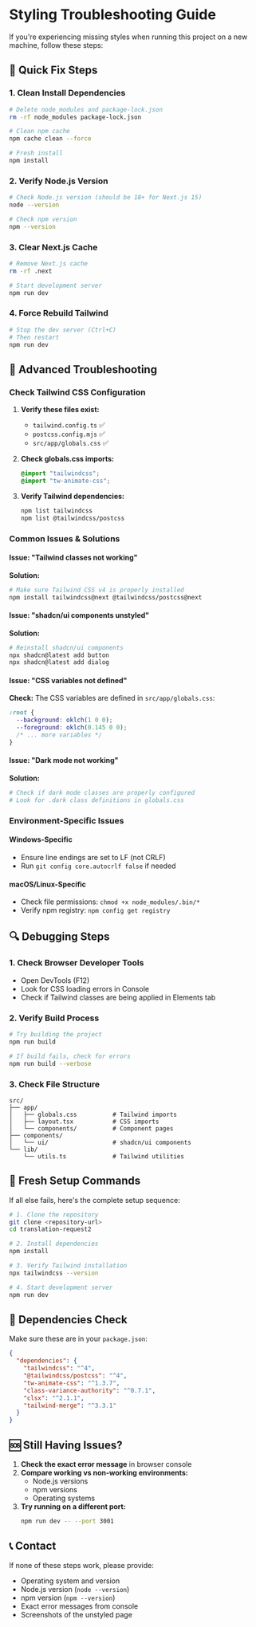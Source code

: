 # Styling Troubleshooting Guide

If you're experiencing missing styles when running this project on a new machine, follow these steps:

## 🚨 Quick Fix Steps

### 1. **Clean Install Dependencies**
```bash
# Delete node_modules and package-lock.json
rm -rf node_modules package-lock.json

# Clean npm cache
npm cache clean --force

# Fresh install
npm install
```

### 2. **Verify Node.js Version**
```bash
# Check Node.js version (should be 18+ for Next.js 15)
node --version

# Check npm version
npm --version
```

### 3. **Clear Next.js Cache**
```bash
# Remove Next.js cache
rm -rf .next

# Start development server
npm run dev
```

### 4. **Force Rebuild Tailwind**
```bash
# Stop the dev server (Ctrl+C)
# Then restart
npm run dev
```

## 🔧 Advanced Troubleshooting

### Check Tailwind CSS Configuration

1. **Verify these files exist:**
   - `tailwind.config.ts` ✅
   - `postcss.config.mjs` ✅
   - `src/app/globals.css` ✅

2. **Check globals.css imports:**
   ```css
   @import "tailwindcss";
   @import "tw-animate-css";
   ```

3. **Verify Tailwind dependencies:**
   ```bash
   npm list tailwindcss
   npm list @tailwindcss/postcss
   ```

### Common Issues & Solutions

#### Issue: "Tailwind classes not working"
**Solution:**
```bash
# Make sure Tailwind CSS v4 is properly installed
npm install tailwindcss@next @tailwindcss/postcss@next
```

#### Issue: "shadcn/ui components unstyled"
**Solution:**
```bash
# Reinstall shadcn/ui components
npx shadcn@latest add button
npx shadcn@latest add dialog
```

#### Issue: "CSS variables not defined"
**Check:** The CSS variables are defined in `src/app/globals.css`:
```css
:root {
  --background: oklch(1 0 0);
  --foreground: oklch(0.145 0 0);
  /* ... more variables */
}
```

#### Issue: "Dark mode not working"
**Solution:**
```bash
# Check if dark mode classes are properly configured
# Look for .dark class definitions in globals.css
```

### Environment-Specific Issues

#### Windows-Specific
- Ensure line endings are set to LF (not CRLF)
- Run `git config core.autocrlf false` if needed

#### macOS/Linux-Specific
- Check file permissions: `chmod +x node_modules/.bin/*`
- Verify npm registry: `npm config get registry`

## 🔍 Debugging Steps

### 1. **Check Browser Developer Tools**
- Open DevTools (F12)
- Look for CSS loading errors in Console
- Check if Tailwind classes are being applied in Elements tab

### 2. **Verify Build Process**
```bash
# Try building the project
npm run build

# If build fails, check for errors
npm run build --verbose
```

### 3. **Check File Structure**
```
src/
├── app/
│   ├── globals.css          # Tailwind imports
│   ├── layout.tsx           # CSS imports
│   └── components/          # Component pages
├── components/
│   └── ui/                  # shadcn/ui components
└── lib/
    └── utils.ts             # Tailwind utilities
```

## 🚀 Fresh Setup Commands

If all else fails, here's the complete setup sequence:

```bash
# 1. Clone the repository
git clone <repository-url>
cd translation-request2

# 2. Install dependencies
npm install

# 3. Verify Tailwind installation
npx tailwindcss --version

# 4. Start development server
npm run dev
```

## 📝 Dependencies Check

Make sure these are in your `package.json`:

```json
{
  "dependencies": {
    "tailwindcss": "^4",
    "@tailwindcss/postcss": "^4",
    "tw-animate-css": "^1.3.7",
    "class-variance-authority": "^0.7.1",
    "clsx": "^2.1.1",
    "tailwind-merge": "^3.3.1"
  }
}
```

## 🆘 Still Having Issues?

1. **Check the exact error message** in browser console
2. **Compare working vs non-working environments:**
   - Node.js versions
   - npm versions
   - Operating systems
3. **Try running on a different port:**
   ```bash
   npm run dev -- --port 3001
   ```

## 📞 Contact

If none of these steps work, please provide:
- Operating system and version
- Node.js version (`node --version`)
- npm version (`npm --version`)
- Exact error messages from console
- Screenshots of the unstyled page